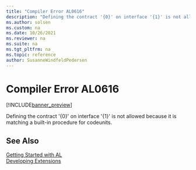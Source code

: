```yaml
---
title: "Compiler Error AL0616"
description: "Defining the contract '{0}' on interface '{1}' is not allowed because it is matching a built-in procedure for codeunits."
ms.author: solsen
ms.custom: na
ms.date: 10/26/2021
ms.reviewer: na
ms.suite: na
ms.tgt_pltfrm: na
ms.topic: reference
author: SusanneWindfeldPedersen
---
```

[//]: # (START>DO_NOT_EDIT)
[//]: # (IMPORTANT:Do not edit any of the content between here and the END>DO_NOT_EDIT.)
[//]: # (Any modifications should be made in the .xml files in the ModernDev repo.)
# Compiler Error AL0616

[!INCLUDE[banner_preview](../includes/banner_preview.md)]

Defining the contract '{0}' on interface '{1}' is not allowed because it is matching a built-in procedure for codeunits.

[//]: # (IMPORTANT: END>DO_NOT_EDIT)
## See Also  
[Getting Started with AL](../devenv-get-started.md)  
[Developing Extensions](../devenv-dev-overview.md)  